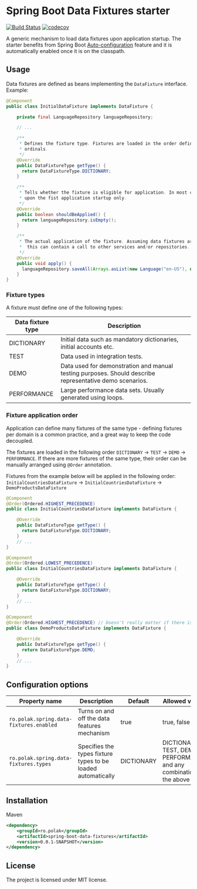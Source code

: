 # Spring Boot Data Fixtures starter
[![Build Status](https://travis-ci.com/piotrpolak/spring-boot-data-fixtures.svg?branch=master)](https://travis-ci.com/piotrpolak/spring-boot-data-fixtures)
[![codecov](https://codecov.io/gh/piotrpolak/spring-boot-data-fixtures/branch/master/graph/badge.svg?token=MC4ZZAQCTJ)](https://codecov.io/gh/piotrpolak/spring-boot-data-fixtures/)

A generic mechanism to load data fixtures upon application startup. The starter benefits from Spring Boot
[Auto-configuration](https://docs.spring.io/spring-boot/docs/current/reference/html/using-spring-boot.html#using-boot-auto-configuration) feature
and it is automatically enabled once it is on the classpath.

## Usage

Data fixtures are defined as beans implementing the `DataFixture` interface. Example:

```java
@Component
public class InitialDataFixture implements DataFixture {

    private final LanguageRepository languageRepository;

    // ...

    /**
     * Defines the fixture type. Fixtures are loaded in the order defined by DataFixtureType enum
     * ordinals.
     */
    @Override
    public DataFixtureType getType() {
      return DataFixtureType.DICTIONARY;
    }

    /**
     * Tells whether the fixture is eligible for application. In most cases a fixture is executed
     * upon the fist application startup only.
     */
    @Override
    public boolean shouldBeApplied() {
      return languageRepository.isEmpty();
    }

    /**
     * The actual application of the fixture. Assuming data fixtures are registered as beans,
     *  this can contain a call to other services and/or repositories.
     */
    @Override
    public void apply() {
      languageRepository.saveAll(Arrays.asList(new Language("en-US"), new Language("pl-PL")));
    }
}
```

### Fixture types

A fixture must define one of the following types:

| Data fixture type | Description                                                                                             |
|-------------------|---------------------------------------------------------------------------------------------------------|
| DICTIONARY        | Initial data such as mandatory dictionaries, initial accounts etc.                                      |
| TEST              | Data used in integration tests.                                                                         |
| DEMO              | Data used for demonstration and manual testing purposes. Should describe representative demo scenarios. |
| PERFORMANCE       | Large performance data sets. Usually generated using loops.                                             |

### Fixture application order

Application can define many fixtures of the same type - defining fixtures per domain is a common practice, and a great
way to keep the code decoupled.

The fixtures are loaded in the following order `DICTIONARY` -> `TEST` -> `DEMO` -> `PERFORMANCE`.
If there are more fixtures of the same type, their order can be manually arranged using `@Order` annotation.

Fixtures from the example below will be applied in the following order:
 `InitialCountriesDataFixture` -> `InitialCountriesDataFixture` -> `DemoProductsDataFixture`

```java
@Component
@Order(Ordered.HIGHEST_PRECEDENCE)
public class InitialCountriesDataFixture implements DataFixture {

    @Override
    public DataFixtureType getType() {
      return DataFixtureType.DICTIONARY;
    }
    // ...
}

@Component
@Order(Ordered.LOWEST_PRECEDENCE)
public class InitialCountriesDataFixture implements DataFixture {

    @Override
    public DataFixtureType getType() {
      return DataFixtureType.DICTIONARY;
    }
    // ...
}

@Component
@Order(Ordered.HIGHEST_PRECEDENCE) // Doesn't really matter if there is a single fixture of the demo type
public class DemoProductsDataFixture implements DataFixture {

    @Override
    public DataFixtureType getType() {
      return DataFixtureType.DEMO;
    }
    // ...
}
```

## Configuration options

| Property name                           | Description                                                  | Default    | Allowed values                                                       |
|-----------------------------------------|--------------------------------------------------------------|------------|----------------------------------------------------------------------|
| `ro.polak.spring.data-fixtures.enabled` | Turns on and off the data features mechanism                 | true       | true, false                                                          |
| `ro.polak.spring.data-fixtures.types`   | Specifies the types fixture types to be loaded automatically | DICTIONARY | DICTIONARY, TEST, DEMO, PERFORMANCE and any combination of the above |

## Installation

Maven

```xml
<dependency>
    <groupId>ro.polak</groupId>
    <artifactId>spring-boot-data-fixtures</artifactId>
    <version>0.0.1-SNAPSHOT</version>
</dependency>
```

## License

The project is licensed under MIT license.